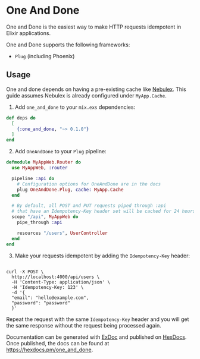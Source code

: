 # One And Done

One and Done is the easiest way to make HTTP requests idempotent in Elixir applications.

One and Done supports the following frameworks:

* `Plug` (including Phoenix)

## Usage

One and done depends on having a pre-existing cache like [Nebulex](https://hexdocs.pm/nebulex/Nebulex.html). This guide assumes Nebulex is already configured under `MyApp.Cache`.

1. Add `one_and_done` to your `mix.exs` dependencies:

```elixir
def deps do
  [
    {:one_and_done, "~> 0.1.0"}
  ]
end
```

2. Add `OneAndDone` to your `Plug` pipeline:

```elixir
defmodule MyAppWeb.Router do
  use MyAppWeb, :router

  pipeline :api do
    # Configuration options for OneAndDone are in the docs
    plug OneAndDone.Plug, cache: MyApp.Cache
  end

  # By default, all POST and PUT requests piped through :api
  # that have an Idempotency-Key header set will be cached for 24 hours.
  scope "/api", MyAppWeb do
    pipe_through :api

    resources "/users", UserController
  end
end
```

3. Make your requests idempotent by adding the `Idempotency-Key` header:

```shell

curl -X POST \
  http://localhost:4000/api/users \
  -H 'Content-Type: application/json' \
  -H 'Idempotency-Key: 123' \
  -d '{
  "email": "hello@example.com",
  "password": "password"
  }'
```

Repeat the request with the same `Idempotency-Key` header and you will get the same response
without the request being processed again.


Documentation can be generated with [ExDoc](https://github.com/elixir-lang/ex_doc)
and published on [HexDocs](https://hexdocs.pm). Once published, the docs can
be found at <https://hexdocs.pm/one_and_done>.

